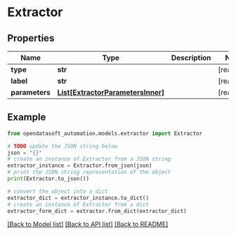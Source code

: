 # Extractor


## Properties

Name | Type | Description | Notes
------------ | ------------- | ------------- | -------------
**type** | **str** |  | [readonly] 
**label** | **str** |  | [readonly] 
**parameters** | [**List[ExtractorParametersInner]**](ExtractorParametersInner.md) |  | [readonly] 

## Example

```python
from opendatasoft_automation.models.extractor import Extractor

# TODO update the JSON string below
json = "{}"
# create an instance of Extractor from a JSON string
extractor_instance = Extractor.from_json(json)
# print the JSON string representation of the object
print(Extractor.to_json())

# convert the object into a dict
extractor_dict = extractor_instance.to_dict()
# create an instance of Extractor from a dict
extractor_form_dict = extractor.from_dict(extractor_dict)
```
[[Back to Model list]](../README.md#documentation-for-models) [[Back to API list]](../README.md#documentation-for-api-endpoints) [[Back to README]](../README.md)


